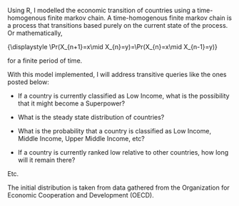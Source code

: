 Using R, I modelled the economic transition of countries using a time-homogenous finite markov chain.
A time-homogenous finite markov chain is a process that transitions based purely on the current state of the process. 
Or mathematically, 

{\displaystyle \Pr(X_{n+1}=x\mid X_{n}=y)=\Pr(X_{n}=x\mid X_{n-1}=y)}

for a finite period of time. 

With this model implemented, I will address transitive queries like the ones posted below: 

* If a country is currently classified as Low Income, what is the possibility that it might become a Superpower?

* What is the steady state distribution of countries? 

* What is the probability that a country is classified as Low Income, Middle Income, Upper Middle Income, etc?

* If a country is currently ranked low relative to other countries, how long will it remain there?

Etc. 
 
The initial distribution is taken from data gathered from the Organization for Economic Cooperation and Development (OECD).
